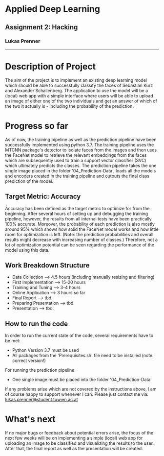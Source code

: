 # Applied Deep Learning
## Assignment 2: Hacking
### Lukas Prenner
------------------------------------

# Description of Project
The aim of the project is to implement an existing deep learning model which should be able to successfully classify the faces of Sebastian Kurz and Alexander Schallenberg. The application to use the model will be a (local) web app with a simple interface where users will be able to upload an image of either one of the two individuals and get an answer of which of the two it actually is - including the probability of the prediction.

# Progress so far
As of now, the training pipeline as well as the prediction pipeline have been successfully implemented using python 3.7. The training pipeline uses the MTCNN package's detector to isolate faces from the images and then uses the FaceNet model to retrieve the relevant embeddings from the faces which are subsequently used to train a support vector classifier (SVC) which ultimately predicts the classes. The prediction pipeline takes the one single image placed in the folder '04_Prediction-Data', loads all the models and encoders created in the training pipeline and outputs the final class prediction of the model.

## Target Metric: Accuracy
Accuracy has been defined as the target metric to optimize for from the beginning. After several hours of setting up and debugging the training pipeline, however, the results from all internal tests have been practically 100% accurate. Moreover, the probability of each prediction is also mostly around 95% which shows how solid the FaceNet model works and how little room for optimization is left. (Note: the prediction probabilities and overall results might decrease with increasing number of classes.) Therefore, not a lot of optimization potential can be seen regarding the performance of the model using this data.

## Work Breakdown Structure
- Data Collection --> 4.5 hours (including manually resizing and filtering)
- First Implementation --> 15-20 hours
- Training and Tuning --> 3-4 hours
- Online Application --> 3 hours so far
- Final Report --> tbd.
- Preparing Presentation --> tbd.
- Presentation --> tbd.

## How to run the code
In order to run the current state of the code, several requirements have to be met:
- Python Version 3.7 must be used
- All packages from the 'Prerequisites.sh' file need to be installed (note: correct version!)

For running the prediction pipeline:
- One single image must be placed into the folder '04_Prediction-Data'

If any problems arise which are not covered by the instructions above, I am of course happy to support whenever I can.
Please just contact me via: lukas.prenner@student.tuwien.ac.at

# What's next
If no major bugs or feedback about potential errors arise, the focus of the next few weeks will be on implementing a simple (local) web app for uploading an image to be classified and visualizing the results to the user. After that, the final report as well as the presentation will be created.
